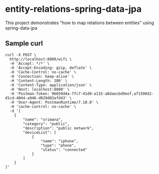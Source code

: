 # entity-relations-spring-data-jpa
This project demonstrates "how to map relations between entities" using spring-data-jpa

## Sample curl

```
curl -X POST \
  http://localhost:8080/wifi \
  -H 'Accept: */*' \
  -H 'Accept-Encoding: gzip, deflate' \
  -H 'Cache-Control: no-cache' \
  -H 'Connection: keep-alive' \
  -H 'Content-Length: 280' \
  -H 'Content-Type: application/json' \
  -H 'Host: localhost:8080' \
  -H 'Postman-Token: 96659d4a-7fc7-41d9-a115-a8daecbd9eef,af1590d2-d1cd-4044-a946-d029d03afd43' \
  -H 'User-Agent: PostmanRuntime/7.18.0' \
  -H 'cache-control: no-cache' \
  -d '[
    {
        "name": "srimana",
        "category": "public",
        "description": "public network",
        "deviceList": [
            {
                "name": "iphone",
                "type": "phone",
                "status": "connected"
            }
        ]
    }
]'
```
